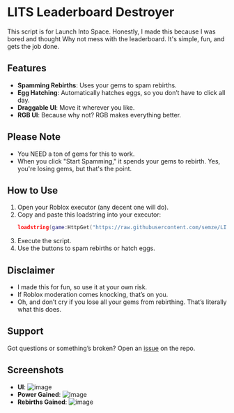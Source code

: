 # LITS Leaderboard Destroyer

This script is for Launch Into Space. Honestly, I made this because I was bored and thought Why not mess with the leaderboard. It's simple, fun, and gets the job done.

## Features
- **Spamming Rebirths**: Uses your gems to spam rebirths.
- **Egg Hatching**: Automatically hatches eggs, so you don’t have to click all day.
- **Draggable UI**: Move it wherever you like.
- **RGB UI**: Because why not? RGB makes everything better.

## Please Note
- You NEED a ton of gems for this to work.
- When you click "Start Spamming," it spends your gems to rebirth. Yes, you're losing gems, but that's the point. 

## How to Use
1. Open your Roblox executor (any decent one will do).
2. Copy and paste this loadstring into your executor:
   ```lua
   loadstring(game:HttpGet("https://raw.githubusercontent.com/semze/LITS-leaderboard-destroyer/refs/heads/main/Launch-into-space.lua"))()
   ```
3. Execute the script.
4. Use the buttons to spam rebirths or hatch eggs.

## Disclaimer
- I made this for fun, so use it at your own risk.
- If Roblox moderation comes knocking, that’s on you.
- Oh, and don’t cry if you lose all your gems from rebirthing. That’s literally what this does.

## Support
Got questions or something’s broken? Open an [issue](https://github.com/semze/LITS-leaderboard-destroyer/issues) on the repo.

## Screenshots
- **UI**: ![image](https://github.com/user-attachments/assets/879ded72-c168-42f6-9171-db7a92bfdfc7)
- **Power Gained**: ![image](https://github.com/user-attachments/assets/6c3bc22d-4ab1-4ea9-9bf0-fba370f0e685)
- **Rebirths Gained**: ![image](https://github.com/user-attachments/assets/80e2d2de-1807-4e5b-9aa3-4df560c28014)
